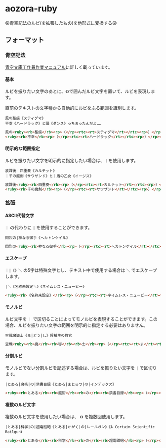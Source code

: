 # aozora-ruby

:stuck_out_tongue:青空記法のルビ(を拡張したもの)を他形式に変換する:stuck_out_tongue:

## フォーマット

### 青空記法

[青空文庫工作員作業マニュアル](http://www.aozora.gr.jp/annotation/etc.html#ruby)に詳しく載っています。

#### 基本

ルビを振りたい文字のあとに、`《》`で囲んだルビ文字を置いて、ルビを表現します。

直前のテキストの文字種から自動的にルビをふる範囲を識別します。

```
風の聖痕《スティグマ》
不幸《ハードラック》と踊《ダンス》っちまったんだよ……
```

```html
風の<ruby><rb>聖痕</rb><rp>（</rp><rtc><rt>スティグマ</rt></rtc><rp>）</rp></ruby>
<ruby><rb>不幸</rb><rp>（</rp><rtc><rt>ハードラック</rt></rtc><rp>）</rp></ruby>と<ruby><rb>踊</rb><rp>（</rp><rtc><rt>ダンス</rt></rtc><rp>）</rp></ruby>っちまったんだよ……
```

#### 明示的な範囲指定

ルビを振りたい文字を明示的に指定したい場合は、`｜`を使用します。

```
放課後｜四重奏《カルテット》
｜千の魔剣《サウザンド》と｜盾の乙女《イージス》
```

```html
放課後<ruby><rb>四重奏</rb><rp>（</rp><rtc><rt>カルテット</rt></rtc><rp>）</rp></ruby>
<ruby><rb>千の魔剣</rb><rp>（</rp><rtc><rt>サウザンド</rt></rtc><rp>）</rp></ruby>と<ruby><rb>盾の乙女</rb><rp>（</rp><rtc><rt>イージス</rt></rtc><rp>）</rp></ruby>
```

### 拡張

#### ASCII代替文字

`｜` の代わりに `|` を使用することができます。

```
閃烈の|神なる御手《ヘカトンケイル》
```

```html
閃烈の<ruby><rb>神なる御手</rb><rp>（</rp><rtc><rt>ヘカトンケイル</rt></rtc><rp>）</rp></ruby>
```

#### エスケープ

`｜|《》＼` の5字は特殊文字とし、テキスト中で使用する場合は `＼` でエスケープします。

```
|＼《名称未設定＼》《ネイムレス・ニュービー》
```

```html
<ruby><rb>《名称未設定》</rb><rp>（</rp><rtc><rt>ネイムレス・ニュービー</rt></rtc><rp>）</rp></ruby>
```

#### モノルビ

ルビ文字を `｜` で区切ることによってモノルビを表現することができます。この場合、ルビを振りたい文字の範囲を明示的に指定する必要はありません。

```
空戦魔導士《ま|どう|し》候補生の教官
```

```html
空戦<ruby><rb>魔</rb><rb>導</rb><rb>士</rb><rp>（</rp><rtc><rt>ま</rt><rt>どう</rt><rt>し</rt></rtc><rp>）</rp></ruby>
```

#### 分割ルビ

モノルビでない分割ルビを記述する場合は、ルビを振りたい文字を `|` で区切ります。

```
|とある|魔術|の|禁書目録《とある|まじゅつ|の|インデックス》
```

```html
<ruby><rb>とある</rb><rb>魔術</rb><rb>の</rb><rb>禁書目録</rb><rp>（</rp><rtc><rt>とある</rt><rt>まじゅつ</rt><rt>の</rt><rt>インデックス</rt></rtc><rp>）</rp></ruby>
```

#### 複数のルビ文字

複数のルビ文字を使用したい場合は、 `《》` を複数回使用します。

```
|とある|科学|の|超電磁砲《とある|かがく|の|レールガン》《A Certain Scientific Railgun》
```

```html
<ruby><rb>とある</rb><rb>科学</rb><rb>の</rb><rb>超電磁砲</rb><rp>（</rp><rtc><rt>とある</rt><rt>かがく</rt><rt>の</rt><rt>レールガン</rt></rtc><rp>、</rp><rtc><rt>A Certain Scientific Railgun</rt></rtc><rp>）</rp></ruby>
```
